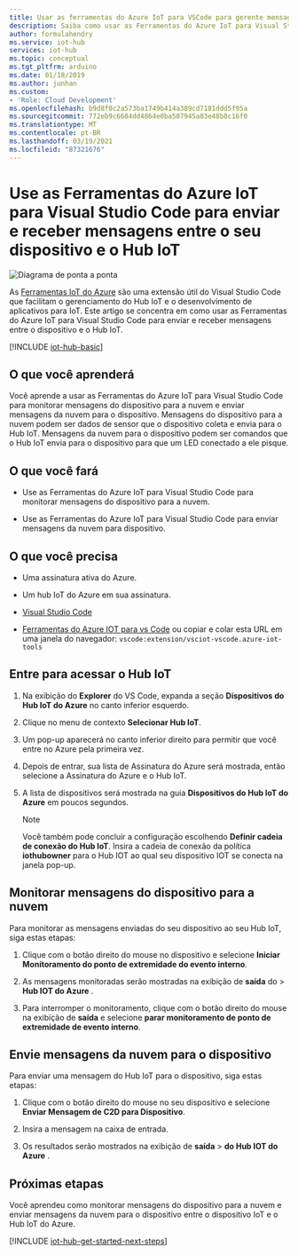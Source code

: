 ```yaml
---
title: Usar as ferramentas do Azure IoT para VSCode para gerente mensagens do hub de ti
description: Saiba como usar as Ferramentas do Azure IoT para Visual Studio Code para monitorar mensagens de dispositivo para a nuvem e enviar mensagens da nuvem para o dispositivo no Hub IoT do Azure.
author: formulahendry
ms.service: iot-hub
services: iot-hub
ms.topic: conceptual
ms.tgt_pltfrm: arduino
ms.date: 01/18/2019
ms.author: junhan
ms.custom:
- 'Role: Cloud Development'
ms.openlocfilehash: b9d8f0c2a573ba1749b414a389cd7181ddd5f95a
ms.sourcegitcommit: 772eb9c6684dd4864e0ba507945a83e48b8c16f0
ms.translationtype: MT
ms.contentlocale: pt-BR
ms.lasthandoff: 03/19/2021
ms.locfileid: "87321676"
---
```

# <a name="use-azure-iot-tools-for-visual-studio-code-to-send-and-receive-messages-between-your-device-and-iot-hub"></a>Use as Ferramentas do Azure IoT para Visual Studio Code para enviar e receber mensagens entre o seu dispositivo e o Hub IoT

![Diagrama de ponta a ponta](./media/iot-hub-vscode-iot-toolkit-cloud-device-messaging/e-to-e-diagram.png)

As [Ferramentas IoT do Azure](https://marketplace.visualstudio.com/items?itemName=vsciot-vscode.azure-iot-toolkit) são uma extensão útil do Visual Studio Code que facilitam o gerenciamento do Hub IoT e o desenvolvimento de aplicativos para IoT. Este artigo se concentra em como usar as Ferramentas do Azure IoT para Visual Studio Code para enviar e receber mensagens entre o dispositivo e o Hub IoT.

[!INCLUDE [iot-hub-basic](../../includes/iot-hub-basic-partial.md)]

## <a name="what-you-will-learn"></a>O que você aprenderá

Você aprende a usar as Ferramentas do Azure IoT para Visual Studio Code para monitorar mensagens do dispositivo para a nuvem e enviar mensagens da nuvem para o dispositivo. Mensagens do dispositivo para a nuvem podem ser dados de sensor que o dispositivo coleta e envia para o Hub IoT. Mensagens da nuvem para o dispositivo podem ser comandos que o Hub IoT envia para o dispositivo para que um LED conectado a ele pisque.

## <a name="what-you-will-do"></a>O que você fará

* Use as Ferramentas do Azure IoT para Visual Studio Code para monitorar mensagens do dispositivo para a nuvem.

* Use as Ferramentas do Azure IoT para Visual Studio Code para enviar mensagens da nuvem para dispositivo.

## <a name="what-you-need"></a>O que você precisa

* Uma assinatura ativa do Azure.

* Um hub IoT do Azure em sua assinatura.

* [Visual Studio Code](https://code.visualstudio.com/)

* [Ferramentas do Azure IOT para vs Code](https://marketplace.visualstudio.com/items?itemName=vsciot-vscode.azure-iot-tools) ou copiar e colar esta URL em uma janela do navegador: `vscode:extension/vsciot-vscode.azure-iot-tools`

## <a name="sign-in-to-access-your-iot-hub"></a>Entre para acessar o Hub IoT

1. Na exibição do **Explorer** do VS Code, expanda a seção **Dispositivos do Hub IoT do Azure** no canto inferior esquerdo.

2. Clique no menu de contexto **Selecionar Hub IoT**.

3. Um pop-up aparecerá no canto inferior direito para permitir que você entre no Azure pela primeira vez.

4. Depois de entrar, sua lista de Assinatura do Azure será mostrada, então selecione a Assinatura do Azure e o Hub IoT.

5. A lista de dispositivos será mostrada na guia **Dispositivos do Hub IoT do Azure** em poucos segundos.

   > [!Note]
   > Você também pode concluir a configuração escolhendo **Definir cadeia de conexão do Hub IoT**. Insira a cadeia de conexão da política **iothubowner** para o Hub IOT ao qual seu dispositivo IOT se conecta na janela pop-up.

## <a name="monitor-device-to-cloud-messages"></a>Monitorar mensagens do dispositivo para a nuvem

Para monitorar as mensagens enviadas do seu dispositivo ao seu Hub IoT, siga estas etapas:

1. Clique com o botão direito do mouse no dispositivo e selecione **Iniciar Monitoramento do ponto de extremidade do evento interno**.

2. As mensagens monitoradas serão mostradas na exibição de **saída** do  >  **Hub IOT do Azure** .

3. Para interromper o monitoramento, clique com o botão direito do mouse na exibição de **saída** e selecione **parar monitoramento de ponto de extremidade de evento interno**.

## <a name="send-cloud-to-device-messages"></a>Envie mensagens da nuvem para o dispositivo

Para enviar uma mensagem do Hub IoT para o dispositivo, siga estas etapas:

1. Clique com o botão direito do mouse no seu dispositivo e selecione **Enviar Mensagem de C2D para Dispositivo**.

2. Insira a mensagem na caixa de entrada.

3. Os resultados serão mostrados na exibição de **saída**  >  **do Hub IOT do Azure** .

## <a name="next-steps"></a>Próximas etapas

Você aprendeu como monitorar mensagens do dispositivo para a nuvem e enviar mensagens da nuvem para o dispositivo entre o dispositivo IoT e o Hub IoT do Azure.

[!INCLUDE [iot-hub-get-started-next-steps](../../includes/iot-hub-get-started-next-steps.md)]